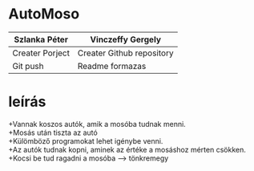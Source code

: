 # AutoMoso

| Szlanka Péter    | Vinczeffy Gergely |
| -------------   | ------------- |
| Creater Porject  | Creater Github repository  |
| Git push  | Readme formazas  |

# **leírás**<br>
+Vannak koszos autók, amik a mosóba tudnak menni.<br>
+Mosás után tiszta az autó<br>
+Külömböző programokat lehet igénybe venni.<br>
+Az autók tudnak kopni, aminek az értéke a mosáshoz mérten csökken.<br>
+Kocsi be tud ragadni a mosóba --> tönkremegy<br>
